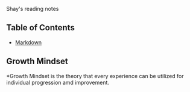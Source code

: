 Shay's reading  notes

## Table of Contents
- [Markdown](markdown.md)

## Growth Mindset
*Growth Mindset is the theory that every experience can be utilized for individual progression amd improvement.  
